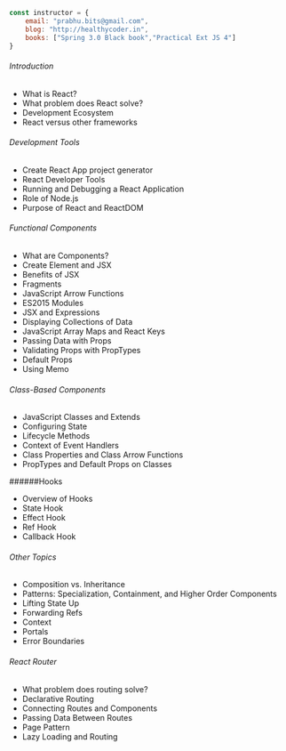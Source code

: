 ```javascript
const instructor = {
	email: "prabhu.bits@gmail.com",
	blog: "http://healthycoder.in",
	books: ["Spring 3.0 Black book","Practical Ext JS 4"]
} 
```

###### Introduction

* What is React?
* What problem does React solve?
* Development Ecosystem
* React versus other frameworks

###### Development Tools

* Create React App project generator
* React Developer Tools
* Running and Debugging a React Application
* Role of Node.js
* Purpose of React and ReactDOM


###### Functional Components
* What are Components?
* Create Element and JSX
* Benefits of JSX
* Fragments
* JavaScript Arrow Functions
* ES2015 Modules
* JSX and Expressions
* Displaying Collections of Data
* JavaScript Array Maps and React Keys
* Passing Data with Props
* Validating Props with PropTypes
* Default Props
* Using Memo


###### Class-Based Components

* JavaScript Classes and Extends
* Configuring State
* Lifecycle Methods
* Context of Event Handlers
* Class Properties and Class Arrow Functions
* PropTypes and Default Props on Classes


######Hooks

* Overview of Hooks
* State Hook
* Effect Hook
* Ref Hook 
* Callback Hook


###### Other Topics

* Composition vs. Inheritance
* Patterns: Specialization, Containment, and Higher Order Components
* Lifting State Up
* Forwarding Refs
* Context
* Portals
* Error Boundaries

###### React Router

* What problem does routing solve?
* Declarative Routing
* Connecting Routes and Components
* Passing Data Between Routes
* Page Pattern
* Lazy Loading and Routing 
